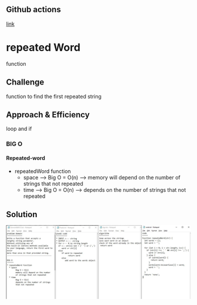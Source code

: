 ## Github actions
[link](https://github.com/ruwaid-401-advanced-javascript/data-structures-and-algorithms/pull/22/checks)

# repeated Word
function

## Challenge

function to find the first repeated string

## Approach & Efficiency
loop and if

### BIG O
#### Repeated-word
* repeatedWord function 
  * space --> Big O = O(n) --> memory will depend on the number of strings that not repeated
  * time --> Big O = O(n) --> depends on the number of strings that not repeated

## Solution

![UML](../assets/repeated-word.JPG)